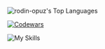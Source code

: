 ![rodin-opuz's Top Languages](https://github-readme-stats.vercel.app/api/top-langs/?username=rodin-opuz&theme=github_dark&show_icons=true&hide_border=true&layout=compact)

[![Codewars](https://www.codewars.com/users/rodin-opuz/badges/small)](https://www.codewars.com/users/rodin-opuz)

![My Skills](https://skillicons.dev/icons?i=python,c,html,css,js,java)
